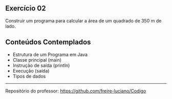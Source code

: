 ## Exercício 02
Construir um programa para calcular a área de
um quadrado de 350 m de lado.

## Conteúdos Contemplados

- Estrutura de um Programa em Java
- Classe principal (main)
- Instrução de saída (println)
- Execução (saída)
- Tipos de dados
---

Repositório do professor: https://github.com/freire-luciano/Codigo
